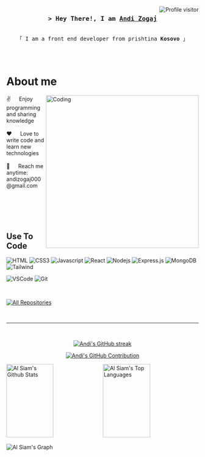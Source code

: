 

<a href="https://komarev.com/ghpvc/?username=andizogaj22 ">
  <img align="right" src="https://komarev.com/ghpvc/?username=andizogaj22 &label=Visitors&color=0e75b6&style=flat" alt="Profile visitor" />
</a>



<!-- Intro  -->
<h3 align="center">
        <samp>&gt; Hey There!, I am
                <b><a target="_blank" href="https://andizogaj22.com">Andi Zogaj</a></b>
        </samp>
</h3>


<p align="center"> 
  <samp>
    <a></a>
    <br>
    「 I am a front end developer from prishtina <b>Kosovo</b> 」
    <br>
    <br>
  </samp>
</p>

<br />

<!-- About Section -->
 # About me
 
<p>
<img align="right" alt="Coding" width="400" src="https://camo.githubusercontent.com/275012b6c7fddf69d621ef219185125ae9e79cc939aa055d727ed84bb43f6992/68747470733a2f2f7777772e6368617774656368736f6c7574696f6e732e636f6d2f77702d636f6e74656e742f75706c6f6164732f323031392f30332f646576656c6f7065722e676966">  
 ✌️  &emsp; Enjoy programming and sharing knowledge <br/><br/>
 ❤️ &emsp; Love to write code and learn new technologies <br/><br/>
 📧 &emsp; Reach me anytime: andizogaj000@gmail.com<br/><br/>

</p>

<br/>
<br/>
<br/>

## Use To Code
![HTML](https://img.shields.io/badge/HTML5-E34F26?style=for-the-badge&logo=html5&logoColor=white)
![CSS3](https://img.shields.io/badge/CSS3-1572B6?style=for-the-badge&logo=css3&logoColor=white)
![Javascript](https://img.shields.io/badge/Javascript-F0DB4F?style=for-the-badge&labelColor=black&logo=javascript&logoColor=F0DB4F)
![React](https://img.shields.io/badge/-React-61DBFB?style=for-the-badge&labelColor=black&logo=react&logoColor=61DBFB)
![Nodejs](https://img.shields.io/badge/Nodejs-3C873A?style=for-the-badge&labelColor=black&logo=node.js&logoColor=3C873A)
![Express.js](https://img.shields.io/badge/Express.js-000000?style=for-the-badge&logo=express&logoColor=white)
![MongoDB](https://img.shields.io/badge/MongoDB-4EA94B?style=for-the-badge&logo=mongodb&logoColor=white)
![Tailwind](https://img.shields.io/badge/Tailwind_CSS-092749?style=for-the-badge&logo=tailwindcss&logoColor=06B6D4&labelColor=000000)


![VSCode](https://img.shields.io/badge/Visual_Studio-0078d7?style=for-the-badge&logo=visual%20studio&logoColor=white)
![Git](https://img.shields.io/badge/Git-F05032?style=for-the-badge&logo=git&logoColor=white)

<br/>



<p align="left">
  <a href="https://github.com/AndiZogaj22 ?tab=repositories" target="_blank"><img alt="All Repositories" title="All Repositories" src="https://img.shields.io/badge/-All%20Repos-2962FF?style=for-the-badge&logo=koding&logoColor=white"/></a>
</p>

<br/>
<hr/>
<br/>

<p align="center">
  <a href="https://github.com/andizogaj22">
    <img src="https://github-readme-streak-stats.herokuapp.com/?user=andizogaj22&theme=radical&border=7F3FBF&background=0D1117" alt="Andi's GitHub streak"/>
  </a>
</p>

<p align="center">
  <a href="https://github.com/andizogaj22">
    <img src="https://github-profile-summary-cards.vercel.app/api/cards/profile-details?username=andizogaj22&theme=radical" alt="Andi's GitHub Contribution"/>
  </a>
</p>

<a> 
    <a href="https://github.com/andizogaj22"><img alt="Al Siam's Github Stats" src="https://denvercoder1-github-readme-stats.vercel.app/api?username=andizogaj22&show_icons=true&count_private=true&theme=react&border_color=7F3FBF&bg_color=0D1117&title_color=F85D7F&icon_color=F8D866" height="192px" width="49.5%"/></a>
  <a href="https://github.com/andizogaj22"><img alt="Al Siam's Top Languages" src="https://denvercoder1-github-readme-stats.vercel.app/api/top-langs/?username=andizogaj22&langs_count=8&layout=compact&theme=react&border_color=7F3FBF&bg_color=0D1117&title_color=F85D7F&icon_color=F8D866" height="192px" width="49.5%"/></a>
  <br/>
</a>


![Al Siam's Graph](https://github-readme-activity-graph.cyclic.app/graph?username=andizogaj22&custom_title=Al%20Siam's%20GitHub%20Activity%20Graph&bg_color=0D1117&color=7F3FBF&line=7F3FBF&point=7F3FBF&area_color=FFFFFF&title_color=FFFFFF&area=true)